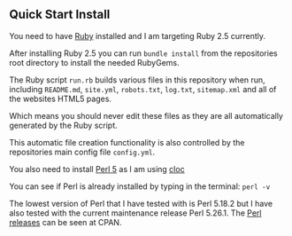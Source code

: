 ## Quick Start Install

You need to have [Ruby](https://www.ruby-lang.org/en/) installed and I am targeting Ruby 2.5 currently.

After installing Ruby 2.5 you can run `bundle install` from the 
repositories root directory to install the needed RubyGems.

The Ruby script `run.rb` builds various files in this repository when run,  
including `README.md`, `site.yml`, `robots.txt`, `log.txt`, `sitemap.xml` and all of the websites HTML5 pages.
 
Which means you should never edit these files as they are all automatically generated by the Ruby script. 
 
This automatic file creation functionality is also controlled by the repositories main config file `config.yml`.
 
You also need to install [Perl 5](https://www.perl.org/) as I am using [cloc](https://github.com/AlDanial/cloc)
 
You can see if Perl is already installed by typing in the terminal: `perl -v`

The lowest version of Perl that I have tested with is Perl 5.18.2 but I have also tested with the 
current maintenance release Perl 5.26.1.  The [Perl releases](https://www.cpan.org/src/) can be seen at CPAN.

